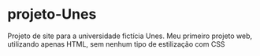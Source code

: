 # projeto-Unes
Projeto de site para a universidade fictícia Unes. Meu primeiro projeto web, utilizando apenas HTML, sem nenhum tipo de estilização com CSS
